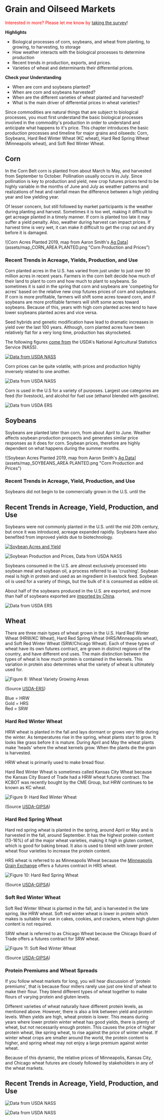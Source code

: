 # Grain and Oilseed Markets

<span style="color:red">Interested in more? Please let me know by</span> [taking the survey](https://forms.gle/Q3VByCQZHjfQSy9D7)! 


**Highlights**

-   Biological processes of corn, soybeans, and wheat from planting, to growing, to harvesting, to storage
-   How weather interacts with the biological processes to determine production
-   Recent trends in production, exports, and prices.
-   Varieties of wheat and determinants their differential prices.

**Check your Understanding**

-   When are corn and soybeans planted?
-   When are corn and soybeans harvested?
-   When are the different varieties of wheat planted and harvested?
-   What is the main driver of differential prices in wheat varieties?

Since commodities are natural things that are subject to biological processes, you must first understand the basic biological processes involved in the commodity's production in order to understand and anticipate what happens to it's price. This chapter introduces the basic production processes and timeline for major grains and oilseeds: Corn, Soybeans, Hard Red Winter Wheat (KC wheat), Hard Red Spring Wheat (Minneapolis wheat), and Soft Red Winter Wheat.

## Corn

In the Corn Belt corn is planted from about March to May, and harvested from September to October. Pollination usually occurs in July. Since pollination is key to production and yield, new crop futures prices tend to be highly variable in the months of June and July as weather patterns and realizations of heat and rainfall mean the difference between a high yielding year and low yielding year.

Of lesser concern, but still followed by market participants is the weather during planting and harvest. Sometimes it is too wet, making it difficult to get acreage planted in a timely manner. If corn is planted too late it may suffer a yield penalty. Also, weather during harvest can impact prices. If harvest time is very wet, it can make it difficult to get the crop out and dry before it is damaged.


![Corn Acres Planted 2019, map from Aaron Smith's [Ag Data](https://asmith.ucdavis.edu/data/us-crops)](assets/map_CORN_AREA PLANTED.png "Corn Production and Prices")

### Recent Trends in Acreage, Yields, Production, and Use

Corn planted acres in the U.S. has varied from just under to just over 90 million acres in recent years. Farmers in the corn belt decide how much of their land to plant to corn and how much to plant to soybeans. So sometimes it is said in the spring that corn and soybeans are 'competing for acres' based on the relative new crop futures prices of corn and soybeans. If corn is more profitable, farmers will shift some acres toward corn, and if soybeans are more profitable farmers will shift some acres toward soybeans. Because of this, years with high corn planted acres tend to have lower soybeans planted acres and vice versa.

Seed hybrids and genetic modification have lead to dramatic increases in yield over the last 100 years. Although, corn planted acres have been relatively flat for a very long time, production has skyrocketed.

The following figures [come from](http://www.ers.usda.gov/topics/crops/corn/background.aspx) the USDA's National Agricultural Statistics Service (NASS).

[![Data from USDA NASS](assets/PrimerforGrain_CornAcandY.png "Data from USDA NASS")](https://quickstats.nass.usda.gov/)

Corn prices can be quite volatile, with prices and production highly inversely related to one another.

![Data from USDA NASS](assets/PrimerforGrain_CornProdand$.png "Corn Production and Prices")

Corn is used in the U.S for a variety of purposes. Largest use categories are feed (for livestock), and alcohol for fuel use (ethanol blended with gasoline).

![Data from USDA ERS](assets/PrimerforGrain_CornUse.png "Data from USDA ERS")

## Soybeans

Soybeans are planted later than corn, from about April to June. Weather affects soybean production prospects and generates similar price responses as it does for corn. Soybean prices, therefore are highly dependent on what happens during the summer months.

![Soybean Acres Planted 2019, map from Aaron Smith's [Ag Data](https://asmith.ucdavis.edu/data/us-crops)](assets/map_SOYBEANS_AREA PLANTED.png "Corn Production and Prices")

### Recent Trends in Acreage, Yield, Production, and Use

Soybeans did not begin to be commercially grown in the U.S. until the

## Recent Trends in Acreage, Yield, Production, and Use

Soybeans were not commonly planted in the U.S. until the mid 20th century, but once it was introduced, acreage expanded rapidly. Soybeans have also benefited from improved yields due to biotechnology.

[![Soybean Acres and Yield](assets/PrimerforGrain_SoyAcandY.png)](Soybean%20Acres%20and%20Yield,%20Data%20from%20USDA%20NASS)

![Soybean Production and Prices, Data from USDA NASS](assets/PrimerforGrain_SoyProdand$.png "Soybean Production and Prices")

Soybeans consumed in the U.S. are almost exclusively processed into soybean meal and soybean oil, a process referred to as 'crushing'. Soybean meal is high in protein and used as an ingredient in livestock feed. Soybean oil is used for a variety of things, but the bulk of it is consumed as edible oil.

About half of the soybeans produced in the U.S. are exported, and more than half of soybeans exported are [imported by China](http://farmdocdaily.illinois.edu/2015/03/footprint-of-chinese-demand-for-us-soybeans.html).

![Data from USDA ERS](assets/PrimerforGrain_SoyUse.png "Data from USDA ERS")

## Wheat

There are three main types of wheat grown in the U.S. Hard Red Winter Wheat (HRW/KC Wheat), Hard Red Spring Wheat (HRS/Minneapolis wheat), and Soft Red Winter Wheat (SRW/Chicago Wheat). Each of these types of wheat have its own futures contract, are grown in distinct regions of the country, and have different end uses. The main distinction between the types of wheat is how much protein is contained in the kernels. This variation in protein also determines what the variety of wheat is ultimately used for.

![Figure 8: Wheat Variety Growing Areas](images/Wheat-Growing-Areas.png)

(Source [USDA-ERS](https://wayback.archive-it.org/5923/20120310141642/http://ers.usda.gov/Briefing/Wheat/maps.htm))

Blue = HRW\
Gold = HRS\
Red = SRW

### Hard Red Winter Wheat

HRW wheat is planted in the fall and lays dormant or grows very little during the winter. As temperatures rise in the spring, wheat plants start to grow. It looks like grass before it is mature. During April and May the wheat plants make 'heads' where the wheat kernels grow. When the plants die the grain is harvested.

HRW wheat is primarily used to make bread flour.

Hard Red Winter Wheat is sometimes called Kansas City Wheat because the Kansas City Board of Trade had a HRW wheat futures contract. The KCBOT was recently bought by the CME Group, but HRW continues to be known as KC wheat.

![Figure 9: Hard Red Winter Wheat](images/HRW-Wheat.jpg)

(Source [USDA-GIPSA](https://www.gipsa.usda.gov/fgis/commgallery/gr_hrw.aspx))

### Hard Red Spring Wheat

Hard red spring wheat is planted in the spring, around April or May and is harvested in the fall, around September. It has the highest protein content (13-16%) of all the major wheat varieties, making it high in gluten content, which is good for baking bread. It also is used to blend with lower protein wheat flour varieties to increase the protein content.

HRS wheat is referred to as Minneapolis Wheat because the [Minneapolis Grain Exchange](http://www.mgex.com/) offers a futures contract in HRS wheat.

![Figure 10: Hard Red Spring Wheat](images/HRS-Wheat.jpg)

(Source [USDA-GIPSA](https://www.gipsa.usda.gov/fgis/commgallery/gr_hrs.aspx))

### Soft Red Winter Wheat

Soft Red Winter Wheat is planted in the fall, and is harvested in the late spring, like HRW wheat. Soft red winter wheat is lower in protein which makes is suitable for use in cakes, cookies, and crackers, where high gluten content is not required.

SRW wheat is referred to as Chicago Wheat because the Chicago Board of Trade offers a futures contract for SRW wheat.

![Figure 11: Soft Red Winter Wheat](images/SRW-Wheat.jpg)

(Source [USDA-GIPSA](https://www.gipsa.usda.gov/fgis/commgallery/gr_srw.aspx))

### Protein Premiums and Wheat Spreads

If you follow wheat markets for long, you will hear discussion of 'protein premiums', that is because flour millers rarely use just one kind of wheat to make their flour. They blend different types of wheat together to make flours of varying protein and gluten levels.

Different varieties of wheat naturally have different protein levels, as mentioned above. However, there is also a link between yield and protein levels. When yields are high, wheat protein is lower. This means during years where lower protein winter wheat has good yields, there is plenty of wheat, but not necessarily enough protein. This causes the price of higher protein wheat, like spring wheat, to rise against the price of winter wheat. If winter wheat crops are smaller around the world, the protein content is higher, and spring wheat may not enjoy a large premium against winter wheat.

Because of this dynamic, the relative prices of Minneapolis, Kansas City, and Chicago wheat futures are closely followed by stakeholders in any of the wheat markets.

## Recent Trends in Acreage, Yield, Production, and Use

![Data from USDA NASS](assets/PrimerforGrain_WheatAcandY.png "Data from USDA NASS")

![Data from USDA NASS](assets/PrimerforGrain_WheatProdand$.png "Data from USDA NASS")
